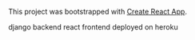This project was bootstrapped with [Create React App](https://github.com/facebook/create-react-app).

django backend
react frontend
deployed on heroku

